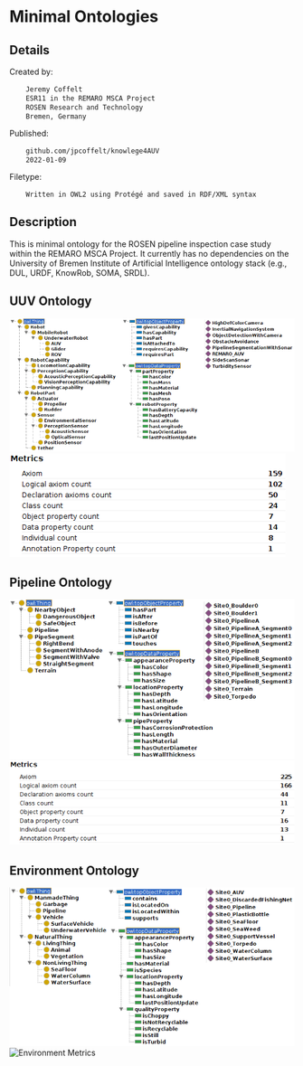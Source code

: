 # Minimal Ontologies

## Details

Created by:
```
    Jeremy Coffelt
    ESR11 in the REMARO MSCA Project
    ROSEN Research and Technology
    Bremen, Germany
```

Published:
```
    github.com/jpcoffelt/knowlege4AUV
    2022-01-09
```

Filetype:
```
    Written in OWL2 using Protégé and saved in RDF/XML syntax
```

## Description

This is minimal ontology for the ROSEN pipeline inspection case study within the REMARO MSCA Project. It currently has no dependencies on the University of Bremen Institute of Artificial Intelligence ontology stack (e.g., DUL, URDF, KnowRob, SOMA, SRDL).

## UUV Ontology
![UUV Ontology](https://github.com/jpcoffelt/knowledge4AUV/blob/main/ontologies/mine/standalone/imgs/uuv_ontology.png)
![UUV Metrics](https://github.com/jpcoffelt/knowledge4AUV/blob/main/ontologies/mine/standalone/imgs/uuv_metrics.png)

## Pipeline Ontology
![Pipeline Ontology](https://github.com/jpcoffelt/knowledge4AUV/blob/main/ontologies/mine/standalone/imgs/pipeline_ontology.png)
![Pipeline Metrics](https://github.com/jpcoffelt/knowledge4AUV/blob/main/ontologies/mine/standalone/imgs/pipeline_metrics.png)

## Environment Ontology
![Environment Ontology](https://github.com/jpcoffelt/knowledge4AUV/blob/main/ontologies/mine/standalone/imgs/environment_ontology.png)
![Environment Metrics](https://github.com/jpcoffelt/knowlegde4AUV/blob/main/ontologies/mine/standalone/imgs/environment_metrics.png)
